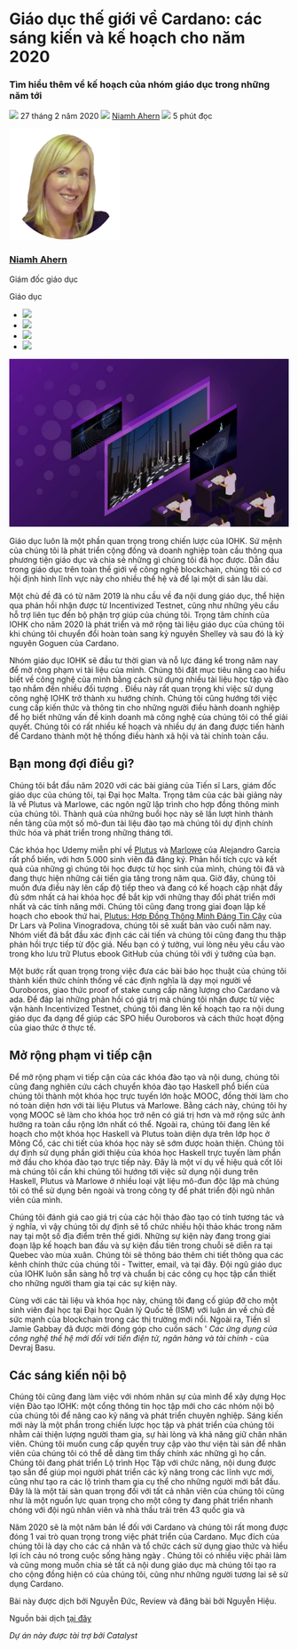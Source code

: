 # Giáo dục thế giới về Cardano: các sáng kiến và kế hoạch cho năm 2020

### **Tìm hiểu thêm về kế hoạch của nhóm giáo dục trong những năm tới**

![](img/2020-02-27-educating-the-world-on-cardano-initiatives-and-plans-for-2020.002.png) 27 tháng 2 năm 2020 ![](img/2020-02-27-educating-the-world-on-cardano-initiatives-and-plans-for-2020.002.png) [Niamh Ahern](tmp//en/blog/authors/niamh-ahern/page-1/) ![](img/2020-02-27-educating-the-world-on-cardano-initiatives-and-plans-for-2020.003.png) 5 phút đọc

![Niamh Ahern](img/2020-02-27-educating-the-world-on-cardano-initiatives-and-plans-for-2020.004.png)[](tmp//en/blog/authors/niamh-ahern/page-1/)

### [**Niamh Ahern**](tmp//en/blog/authors/niamh-ahern/page-1/)

Giám đốc giáo dục

Giáo dục

- ![](img/2020-02-27-educating-the-world-on-cardano-initiatives-and-plans-for-2020.005.png)[](mailto:niamh.ahern@iohk.io "E-mail")
- ![](img/2020-02-27-educating-the-world-on-cardano-initiatives-and-plans-for-2020.006.png)[](https://www.linkedin.com/in/niamh-ahern-67849949/ "LinkedIn")
- ![](img/2020-02-27-educating-the-world-on-cardano-initiatives-and-plans-for-2020.007.png)[](https://twitter.com/nahern_iohk?lang=en "Twitter")
- ![](img/2020-02-27-educating-the-world-on-cardano-initiatives-and-plans-for-2020.008.png)[](https://github.com/nahern "GitHub")

![Giáo dục thế giới về Cardano: các sáng kiến và kế hoạch cho năm 2020](img/2020-02-27-educating-the-world-on-cardano-initiatives-and-plans-for-2020.009.jpeg)

Giáo dục luôn là một phần quan trọng trong chiến lược của IOHK. Sứ mệnh của chúng tôi là phát triển cộng đồng và doanh nghiệp toàn cầu thông qua phương tiện giáo dục và chia sẻ những gì chúng tôi đã học được. Dẫn đầu trong giáo dục trên toàn thế giới về công nghệ blockchain, chúng tôi có cơ hội định hình lĩnh vực này cho nhiều thế hệ và để lại một di sản lâu dài.

Một chủ đề đã có từ năm 2019 là nhu cầu về đa  nội dung giáo dục, thể hiện qua phản hồi nhận được từ Incentivized Testnet, cũng như những yêu cầu hỗ trợ liên tục đến bộ phận trợ giúp của chúng tôi. Trọng tâm chính của IOHK cho năm 2020 là phát triển và mở rộng tài liệu giáo dục của chúng tôi khi chúng tôi chuyển đổi hoàn toàn sang kỷ nguyên Shelley và sau đó là kỷ nguyên Goguen của Cardano.

Nhóm giáo dục IOHK sẽ đầu tư thời gian và nỗ lực đáng kể trong năm nay để mở rộng phạm vi tài liệu của mình. Chúng tôi đặt mục tiêu nâng cao hiểu biết về công nghệ của mình bằng cách sử dụng nhiều tài liệu học tập và đào tạo nhắm đến nhiều đối tượng . Điều này rất quan trọng khi việc sử dụng công nghệ IOHK trở thành xu hướng chính. Chúng tôi cũng hướng tới việc cung cấp kiến thức và thông tin cho những người điều hành doanh nghiệp để họ biết những vấn đề kinh doanh mà công nghệ của chúng tôi có thể giải quyết. Chúng tôi có rất nhiều kế hoạch và nhiều dự án đang được tiến hành để Cardano thành một hệ thống điều hành xã hội và tài chính toàn cầu.

## **Bạn mong đợi điều gì?**

Chúng tôi bắt đầu năm 2020 với các bài giảng của Tiến sĩ Lars, giám đốc giáo dục của chúng tôi, tại Đại học Malta. Trọng tâm của các bài giảng này là về Plutus và Marlowe, các ngôn ngữ lập trình cho hợp đồng thông minh của chúng tôi. Thành quả của những buổi học này sẽ lần lượt hình thành nền tảng của một số mô-đun tài liệu đào tạo mà chúng tôi dự định chính thức hóa và phát triển trong những tháng tới.

Các khóa học Udemy miễn phí về [Plutus](https://www.udemy.com/course/plutus-reliable-smart-contracts/) và [Marlowe](https://www.udemy.com/course/marlowe-programming-language/) của Alejandro Garcia rất phổ biến, với hơn 5.000 sinh viên đã đăng ký. Phản hồi tích cực và kết quả của những gì chúng tôi học được từ học sinh của mình, chúng tôi đã và đang thực hiện những cải tiến gia tăng trong năm qua. Giờ đây, chúng tôi muốn đưa điều này lên cấp độ tiếp theo và đang có kế hoạch cập nhật đầy đủ sớm nhất cả hai khóa học để bắt kịp với những thay đổi phát triển mới nhất và các tính năng mới. Chúng tôi cũng đang trong giai đoạn lập kế hoạch cho ebook thứ hai, [Plutus: Hợp Đồng Thông Minh Đáng Tin Cậy](https://leanpub.com/plutus-smart-contracts) của Dr Lars và Polina Vinogradova, chúng tôi sẽ xuất bản vào cuối năm nay. Nhóm viết đã bắt đầu xác định các cải tiến và chúng tôi cũng đang thu thập phản hồi trực tiếp từ độc giả. Nếu bạn có ý tưởng, vui lòng nêu yêu cầu vào trong kho lưu trữ Plutus ebook GitHub của chúng tôi với ý tưởng của bạn.

Một bước rất quan trọng trong việc đưa các bài báo học thuật của chúng tôi thành kiến thức chính thống về các định nghĩa là dạy mọi người về Ouroboros, giao thức proof of stake cung cấp năng lượng cho Cardano và ada. Để đáp lại những phản hồi có giá trị mà chúng tôi nhận được từ việc vận hành Incentivized Testnet, chúng tôi đang lên kế hoạch tạo ra nội dung giáo dục đa dạng để giúp các SPO hiểu Ouroboros và cách thức hoạt động của giao thức ở thực tế.

## **Mở rộng phạm vi tiếp cận**

Để mở rộng phạm vi tiếp cận của các khóa đào tạo và nội dung, chúng tôi cũng đang nghiên cứu cách chuyển khóa đào tạo Haskell phổ biến của chúng tôi thành một khóa học trực tuyến lớn hoặc MOOC, đồng thời làm cho nó toàn diện hơn với tài liệu Plutus và Marlowe. Bằng cách này, chúng tôi hy vọng MOOC sẽ làm cho khóa học trở nên có giá trị hơn và mở rộng sức ảnh hưởng ra toàn cầu rộng lớn nhất có thể. Ngoài ra, chúng tôi đang lên kế hoạch cho một khóa học Haskell và Plutus toàn diện dựa trên lớp học ở Mông Cổ, các chi tiết của khóa học này sẽ sớm được hoàn thiện. Chúng tôi dự định sử dụng phần giới thiệu của khóa học Haskell trực tuyến làm phần mở đầu cho khóa đào tạo trực tiếp này. Đây là một ví dụ về hiệu quả cốt lõi mà chúng tôi cần khi chúng tôi hướng tới việc sử dụng nội dung trên Haskell, Plutus và Marlowe ở nhiều loại vật liệu mô-đun độc lập mà chúng tôi có thể sử dụng bên ngoài và trong công ty để phát triển đội ngũ nhân viên của mình.

Chúng tôi đánh giá cao giá trị của các hội thảo đào tạo có tính tương tác và ý nghĩa, vì vậy chúng tôi dự định sẽ tổ chức nhiều hội thảo khác trong năm nay tại một số địa điểm trên thế giới. Những sự kiện này đang trong giai đoạn lập kế hoạch ban đầu và sự kiện đầu tiên trong chuỗi sẽ diễn ra tại Quebec vào mùa xuân. Chúng tôi sẽ thông báo thêm chi tiết thông qua các kênh chính thức của chúng tôi - Twitter, email, và tại đây. Đội ngũ giáo dục của IOHK luôn sẵn sàng hỗ trợ và chuẩn bị các công cụ học tập cần thiết cho những người tham gia tại các sự kiện này.

Cùng với các tài liệu và khóa học này, chúng tôi đang cố giúp đỡ cho một sinh viên đại học tại Đại học Quản lý Quốc tế (ISM) với luận án về chủ đề sức mạnh của blockchain trong các thị trường mới nổi. Ngoài ra, Tiến sĩ Jamie Gabbay đã được mời đóng góp cho cuốn sách ' *Các ứng dụng của công nghệ thế hệ mới đối với tiền điện tử, ngân hàng và tài chính* - của Devraj Basu.

## **Các sáng kiến nội bộ**

Chúng tôi cũng đang làm việc với nhóm nhân sự của mình để xây dựng Học viện Đào tạo IOHK: một cổng thông tin học tập mới cho các nhóm nội bộ của chúng tôi để nâng cao kỹ năng và phát triển chuyên nghiệp. Sáng kiến mới này là một phần trong chiến lược học tập và phát triển của chúng tôi nhằm cải thiện lượng người tham gia, sự hài lòng và khả năng giữ chân nhân viên. Chúng tôi muốn cung cấp quyền truy cập vào thư viện tài sản để nhân viên của chúng tôi có thể dễ dàng tìm thấy chính xác những gì họ cần. Chúng tôi đang phát triển Lộ trình Học Tập với chức năng, nội dung được tạo sẵn để giúp mọi người phát triển các kỹ năng trong các lĩnh vực mới, cũng như tạo ra các lộ trình tham gia cụ thể cho những người mới bắt đầu. Đây là là một tài sản quan trọng đối với tất cả nhân viên của chúng tôi cũng như là một nguồn lực quan trọng cho một công ty đang phát triển nhanh chóng với đội ngũ nhân viên và nhà thầu trải trên 43 quốc gia và

Năm 2020 sẽ là một năm bản lề đối với Cardano và chúng tôi rất mong được đóng 1 vai trò quan trọng trong việc phát triển của Cardano. Mục đích của chúng tôi là dạy cho các cá nhân và tổ chức cách sử dụng giao thức và hiểu lợi ích cảu nó trong cuộc sống hàng ngày . Chúng tôi có nhiều việc phải làm và cũng mong muốn chia sẻ tất cả nội dung giáo dục mà chúng tôi tạo ra cho cộng đồng hiện có của chúng tôi, cũng như những người tương lai sẽ sử dụng Cardano.

Bài này được dịch bởi Nguyễn Đức, Review và đăng bài bởi Nguyễn Hiệu. 

Nguồn bài dịch [tại đây](https://iohk.io/en/blog/posts/2020/02/27/educating-the-world-on-cardano-initiatives-and-plans-for-2020/) 

*Dự án này được tài trợ bởi Catalyst*
